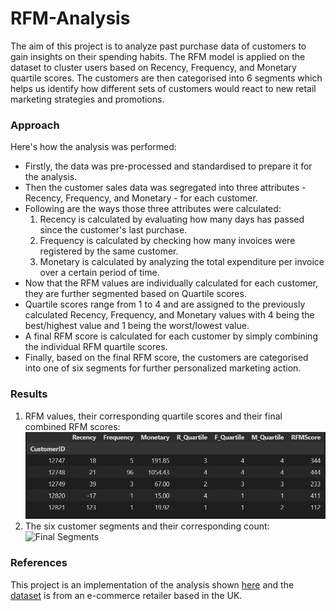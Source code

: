 # RFM-Analysis

The aim of this project is to analyze past purchase data of customers to gain insights on their spending habits. The RFM model is applied on the dataset to cluster users based on Recency, Frequency, and Monetary quartile scores. The customers are then categorised into 6 segments which helps us identify how different sets of customers would react to new retail marketing strategies and promotions.


### Approach
Here's how the analysis was performed:
<ul>
<li> Firstly, the data was pre-processed and standardised to prepare it for the analysis.
 <li>Then the customer sales data was segregated into three attributes - Recency, Frequency, and Monetary - for each customer. 
  <li> Following are the ways those three attributes were calculated: 
   <ol>
 <li>Recency is calculated by evaluating how many days has passed since the customer's last purchase.
 <li>Frequency is calculated by checking how many invoices were registered by the same customer.
<li> Monetary is calculated by analyzing the total expenditure per invoice over a certain period of time.
  </ol>
  <li> Now that the RFM values are individually calculated for each customer, they are further segmented based on Quartile scores.
  <li>Quartile scores range from 1 to 4 and are assigned to the previously calculated Recency, Frequency, and Monetary values with 4 being the best/highest value and 1 being the worst/lowest value.
  <li>A final RFM score is calculated for each customer by simply combining the individual RFM quartile scores.
   <li> Finally, based on the final RFM score, the customers are categorised into one of six segments for further personalized marketing action.
 </ul> 

### Results
   1. RFM values, their corresponding quartile scores and their final combined RFM scores:
     ![Final RFM Table](RFMtable.png)
   2. The six customer segments and their corresponding count:
     ![Final Segments](segments.png)
### References
This project is an implementation of the analysis shown [here](https://www.kaggle.com/sarahm/customer-segmentation-using-rfm-analysis/notebook) and the [dataset](https://www.kaggle.com/sarahm/customer-segmentation-using-rfm-analysis/data) is from an e-commerce retailer based in the UK.
